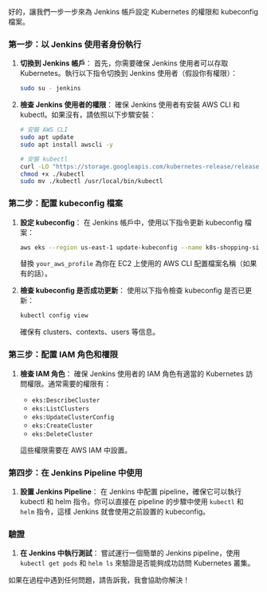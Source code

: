 好的，讓我們一步一步來為 Jenkins 帳戶設定 Kubernetes 的權限和 kubeconfig 檔案。

### 第一步：以 Jenkins 使用者身份執行

1. **切換到 Jenkins 帳戶**：
   首先，你需要確保 Jenkins 使用者可以存取 Kubernetes。執行以下指令切換到 Jenkins 使用者（假設你有權限）：

   ```bash
   sudo su - jenkins
   ```

2. **檢查 Jenkins 使用者的權限**：
   確保 Jenkins 使用者有安裝 AWS CLI 和 kubectl。如果沒有，請依照以下步驟安裝：

   ```bash
   # 安裝 AWS CLI
   sudo apt update
   sudo apt install awscli -y

   # 安裝 kubectl
   curl -LO "https://storage.googleapis.com/kubernetes-release/release/$(curl -s https://storage.googleapis.com/kubernetes-release/release/stable.txt)/bin/linux/amd64/kubectl"
   chmod +x ./kubectl
   sudo mv ./kubectl /usr/local/bin/kubectl
   ```

### 第二步：配置 kubeconfig 檔案

1. **設定 kubeconfig**：
   在 Jenkins 帳戶中，使用以下指令更新 kubeconfig 檔案：

   ```bash
   aws eks --region us-east-1 update-kubeconfig --name k8s-shopping-site_cluster --profile your_aws_profile
   ```

   替換 `your_aws_profile` 為你在 EC2 上使用的 AWS CLI 配置檔案名稱（如果有的話）。

2. **檢查 kubeconfig 是否成功更新**：
   使用以下指令檢查 kubeconfig 是否已更新：

   ```bash
   kubectl config view
   ```

   確保有 clusters、contexts、users 等信息。

### 第三步：配置 IAM 角色和權限

1. **檢查 IAM 角色**：
   確保 Jenkins 使用者的 IAM 角色有適當的 Kubernetes 訪問權限。通常需要的權限有：

   - `eks:DescribeCluster`
   - `eks:ListClusters`
   - `eks:UpdateClusterConfig`
   - `eks:CreateCluster`
   - `eks:DeleteCluster`

   這些權限需要在 AWS IAM 中設置。

### 第四步：在 Jenkins Pipeline 中使用

1. **設置 Jenkins Pipeline**：
   在 Jenkins 中配置 pipeline，確保它可以執行 kubectl 和 helm 指令。你可以直接在 pipeline 的步驟中使用 `kubectl` 和 `helm` 指令，這樣 Jenkins 就會使用之前設置的 kubeconfig。

### 驗證

1. **在 Jenkins 中執行測試**：
   嘗試運行一個簡單的 Jenkins pipeline，使用 `kubectl get pods` 和 `helm ls` 來驗證是否能夠成功訪問 Kubernetes 叢集。

如果在過程中遇到任何問題，請告訴我，我會協助你解決！